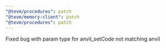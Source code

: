 ```yaml
---
"@tevm/procedures": patch
"@tevm/memory-client": patch
"@tevm/procedures": patch
---
```


Fixed bug with param type for anvil_setCode not matching anvil
